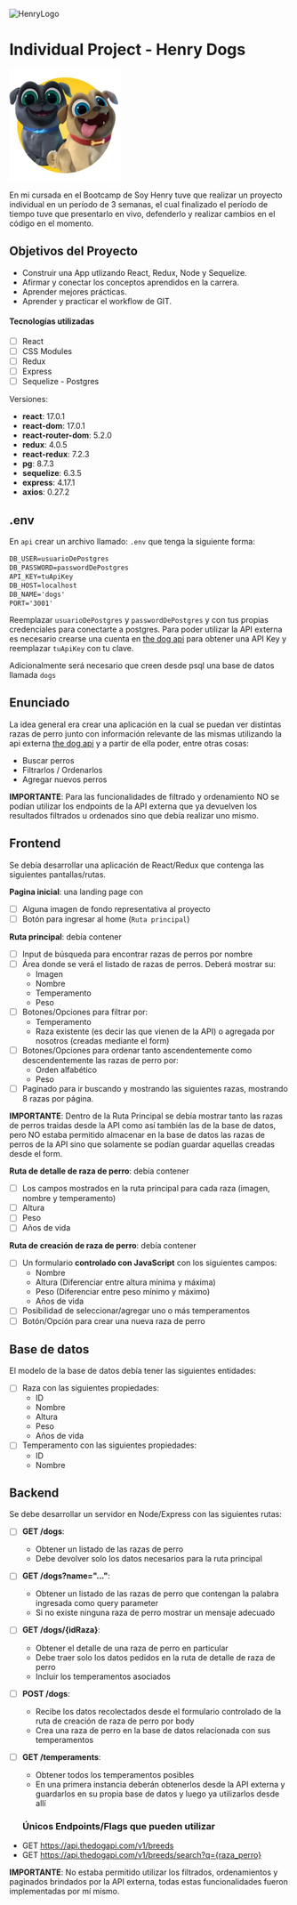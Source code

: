 ![HenryLogo](https://d31uz8lwfmyn8g.cloudfront.net/Assets/logo-henry-white-lg.png)

# Individual Project - Henry Dogs

<img height="200" src="./dog.png" />

En mi cursada en el Bootcamp de Soy Henry tuve que realizar un proyecto individual en un período de 3 semanas, el cual finalizado el período de tiempo tuve que presentarlo en vivo, defenderlo y realizar cambios en el código en el momento.

## Objetivos del Proyecto

- Construir una App utlizando React, Redux, Node y Sequelize.
- Afirmar y conectar los conceptos aprendidos en la carrera.
- Aprender mejores prácticas.
- Aprender y practicar el workflow de GIT.

#### Tecnologías utilizadas

- [ ] React
- [ ] CSS Modules
- [ ] Redux
- [ ] Express
- [ ] Sequelize - Postgres

Versiones:

- __react__: 17.0.1
- __react-dom__: 17.0.1
- __react-router-dom__: 5.2.0
- __redux__: 4.0.5
- __react-redux__: 7.2.3
- __pg__: 8.7.3
- __sequelize__: 6.3.5
- __express__: 4.17.1
- __axios__: 0.27.2
## .env

En `api` crear un archivo llamado: `.env` que tenga la siguiente forma:

```env
DB_USER=usuarioDePostgres
DB_PASSWORD=passwordDePostgres
API_KEY=tuApiKey
DB_HOST=localhost
DB_NAME='dogs'
PORT='3001'
```

Reemplazar `usuarioDePostgres` y `passwordDePostgres` y  con tus propias credenciales para conectarte a postgres. Para poder utilizar la API externa es necesario crearse una cuenta en [the dog api](https://thedogapi.com/) para obtener una API Key y reemplazar `tuApiKey` con tu clave.

Adicionalmente será necesario que creen desde psql una base de datos llamada `dogs`

## Enunciado

La idea general era crear una aplicación en la cual se puedan ver distintas razas de perro junto con información relevante de las mismas utilizando la api externa [the dog api](https://thedogapi.com/) y a partir de ella poder, entre otras cosas:

- Buscar perros
- Filtrarlos / Ordenarlos
- Agregar nuevos perros

__IMPORTANTE__: Para las funcionalidades de filtrado y ordenamiento NO se podían utilizar los endpoints de la API externa que ya devuelven los resultados filtrados u ordenados sino que debía realizar uno mismo.

## Frontend

Se debía desarrollar una aplicación de React/Redux que contenga las siguientes pantallas/rutas.

__Pagina inicial__: una landing page con

- [ ] Alguna imagen de fondo representativa al proyecto
- [ ] Botón para ingresar al home (`Ruta principal`)

__Ruta principal__: debía contener

- [ ] Input de búsqueda para encontrar razas de perros por nombre
- [ ] Área donde se verá el listado de razas de perros. Deberá mostrar su:
  - Imagen
  - Nombre
  - Temperamento
  - Peso
- [ ] Botones/Opciones para filtrar por:
  - Temperamento
  - Raza existente (es decir las que vienen de la API) o agregada por nosotros (creadas mediante el form)
- [ ] Botones/Opciones para ordenar tanto ascendentemente como descendentemente las razas de perro por:
  - Orden alfabético
  - Peso
- [ ] Paginado para ir buscando y mostrando las siguientes razas, mostrando 8 razas por página.

__IMPORTANTE__: Dentro de la Ruta Principal se debía mostrar tanto las razas de perros traidas desde la API como así también las de la base de datos, pero NO estaba permitido almacenar en la base de datos las razas de perros de la API sino que solamente se podían guardar aquellas creadas desde el form.

__Ruta de detalle de raza de perro__: debía contener

- [ ] Los campos mostrados en la ruta principal para cada raza (imagen, nombre y temperamento)
- [ ] Altura
- [ ] Peso
- [ ] Años de vida

__Ruta de creación de raza de perro__: debía contener

- [ ] Un formulario __controlado con JavaScript__ con los siguientes campos:
  - Nombre
  - Altura (Diferenciar entre altura mínima y máxima)
  - Peso (Diferenciar entre peso mínimo y máximo)
  - Años de vida
- [ ] Posibilidad de seleccionar/agregar uno o más temperamentos
- [ ] Botón/Opción para crear una nueva raza de perro
## Base de datos

El modelo de la base de datos debía tener las siguientes entidades:

- [ ] Raza con las siguientes propiedades:
  - ID 
  - Nombre 
  - Altura 
  - Peso 
  - Años de vida
- [ ] Temperamento con las siguientes propiedades:
  - ID
  - Nombre

## Backend

Se debe desarrollar un servidor en Node/Express con las siguientes rutas:

- [ ] __GET /dogs__:
  - Obtener un listado de las razas de perro
  - Debe devolver solo los datos necesarios para la ruta principal
- [ ] __GET /dogs?name="..."__:
  - Obtener un listado de las razas de perro que contengan la palabra ingresada como query parameter
  - Si no existe ninguna raza de perro mostrar un mensaje adecuado
- [ ] __GET /dogs/{idRaza}__:
  - Obtener el detalle de una raza de perro en particular
  - Debe traer solo los datos pedidos en la ruta de detalle de raza de perro
  - Incluir los temperamentos asociados
- [ ] __POST /dogs__:
  - Recibe los datos recolectados desde el formulario controlado de la ruta de creación de raza de perro por body
  - Crea una raza de perro en la base de datos relacionada con sus temperamentos
- [ ] __GET /temperaments__:
  - Obtener todos los temperamentos posibles
  - En una primera instancia deberán obtenerlos desde la API externa y guardarlos en su propia base de datos y luego ya utilizarlos desde allí

  ### Únicos Endpoints/Flags que pueden utilizar

- GET <https://api.thedogapi.com/v1/breeds>
- GET <https://api.thedogapi.com/v1/breeds/search?q={raza_perro}>

__IMPORTANTE__: No estaba permitido utilizar los filtrados, ordenamientos y paginados brindados por la API externa, todas estas funcionalidades fueron implementadas por mí mismo.